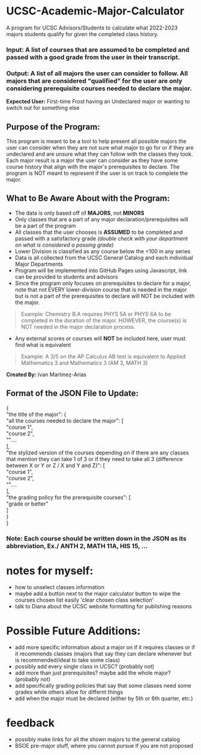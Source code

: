 # UCSC-Academic-Major-Calculator
A program for UCSC Advisors/Students to calculate what 2022-2023 majors students qualify for given the completed class history.

### Input: A list of courses that are assumed to be completed and passed with a good grade from the user in their transcript.

### Output: A list of all majors the user can consider to follow. All majors that are considered "qualified" for the user are only considering prerequisite courses needed to declare the major. 

**Expected User:**
First-time Frost having an Undeclared major or wanting to switch out for something else

## Purpose of the Program:

This program is meant to be a tool to help present all possible majors the user can consider when they are not sure what major to 
go for or if they are undeclared and are unsure what they can follow with the classes they took. Each major result is a major the 
user can consider as they have some course history that align with the major's prerequisites to declare. The program is NOT meant to 
represent if the user is on track to complete the major. 

## What to Be Aware About with the Program:
- The data is only based off of **MAJORS**, not **MINORS**
- Only classes that are a part of any major declaration/prerequisites will be a part of the program
- All classes that the user chooses is **ASSUMED** to be completed and passed with a satisfactory grade _(double check with your department on what is considered a passing grade)_
- Lower Division is classified as any course below the <100 in any series
- Data is all collected from the UCSC General Catalog and each individual Major Departments
- Program will be implemented into GitHub Pages using Javascript, link can be provided to students and advisors 
- Since the program only focuses on prerequisites to declare for a major, note that not EVERY lower-division course that is needed in 
the major but is not a part of the prerequisites to declare will NOT be included with the major.
> Example: Chemistry B.A requires PHYS 5A or PHYS 6A to be completed in the duration of the major. HOWEVER, the course(s) is NOT 
needed in the major declaration process.
- Any external scores or courses will **NOT** be included here, user must find what is equivalent
> Example: A 3/5 on the AP Calculus AB test is equivalent to Applied Mathematics 3 and Mathematics 3 (AM 3, MATH 3)

**Created By:** Ivan Martinez-Arias

## Format of the JSON File to Update:
{<br>
   "the title of the major": {<br>
      "all the courses needed to declare the major": [<br>
         "course 1",<br>
         "course 2",<br>
         ""....<br>
      ],<br>
      "the stylized version of the courses depending on if there are any classes that mention they can take 1 of 3 or if they need to take all 3 (difference between X or Y or Z / X and Y and Z)": [<br>
         "course 1",<br>
         "course 2",<br>
         ""....<br>
      ],<br>
      "the grading policy for the prerequisite courses": [<br>
         "grade or better"<br>
      ]<br>
   }<br>
}<br>

### Note: Each course should be written down in the JSON as its abbreviation, Ex./ ANTH 2, MATH 11A, HIS 15, ...

# notes for myself:
- how to unselect classes information
- maybe add a button next to the major calculator button to wipe the courses chosen list easily 'clear chosen class selection'
- talk to Diana about the UCSC website formatting for publishing reasons

# Possible Future Additions:
- add more specific information about a major on if it requires classes or if it recommends classes (majors that say they can declare whenever but is recommended/ideal to take some class)
- possibly add every single class in UCSC? (probably not)
- add more than just prerequisites? maybe add the whole major? (probably not)
- add specifically grading policies that say that some classes need some grades while others allow for differnt things
- add when the major must be declared (either by 5th or 6th quarter, etc.)

# feedback
- possibly make links for all the shown majors to the general catalog
- BSOE pre-major stuff, where you cannot pursue if you are not proposed